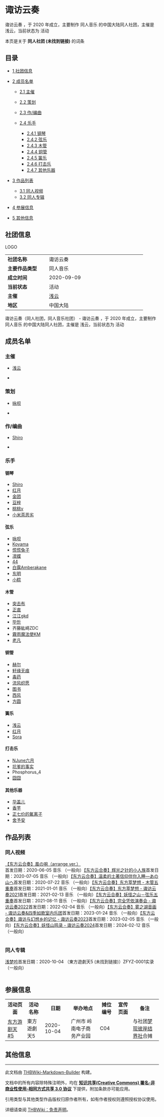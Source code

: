 # 诹访云奏

<!-- source html: G:\repos\THBWiki-Markdown-Builder\THBWikiMarkdown\Temp\main\5\56\ns0%3A%E8%AF%B9%E8%AE%BF%E4%BA%91%E5%A5%8F.html -->

诹访云奏 ，于 2020 年成立，主要制作 同人音乐 的中国大陆同人社团，主催是 浅云，当前状态为 活动

本页是关于 **同人社团 (未找到链接)** 的词条
## 目录

- [1 社团信息](#社团信息)
- [2 成员名单](#成员名单)

  - [2.1 主催](#主催)
  - [2.2 策划](#策划)
  - [2.3 作/编曲](#作/编曲)
  - [2.4 乐手](#乐手)

    - [2.4.1 钢琴](#钢琴)
    - [2.4.2 弦乐](#弦乐)
    - [2.4.3 木管](#木管)
    - [2.4.4 铜管](#铜管)
    - [2.4.5 簧乐](#簧乐)
    - [2.4.6 打击乐](#打击乐)
    - [2.4.7 其他乐器](#其他乐器)






- [3 作品列表](#作品列表)

  - [3.1 同人视频](#同人视频)
  - [3.2 同人专辑](#同人专辑)



- [4 参展信息](#参展信息)
- [5 其他信息](#其他信息)




## 社团信息
[](./文件-诹访云奏LOGO.jpg.md)  [](./文件-诹访云奏LOGO.jpg.md)LOGO

<table><tbody><tr><td style="width:120px"><b>社团名称</b></td><td style="min-width:300px"> 诹访云奏 </td></tr><tr><td><b>主要作品类型</b></td><td>同人音乐</td></tr><tr><td><b>成立时间</b></td><td>2020-09-09</td></tr><tr><td><b>当前状态</b></td><td>活动</td></tr><tr><td><b>主催</b></td><td> <a href="./浅云.md" title="浅云">浅云</a> </td></tr><tr><td><b>地区</b></td><td>中国大陆</td></tr></tbody></table>

诹访云奏（同人社团，同人音乐社团） - 诹访云奏 ，于 2020 年成立，主要制作 同人音乐 的中国大陆同人社团，主催是 浅云，当前状态为 活动
## 成员名单
### 主催
- [浅云](https://space.bilibili.com/30809149)

- [](./文件-浅云.png.md)

### 策划
- [咏呗](https://space.bilibili.com/2058266)

- [](./文件-咏呗1.png.md)

### 作/编曲
- [Shiro](http://space.bilibili.com/8375593)

- [](./文件-Shiro.jpg.md)

### 乐手
#### 钢琴
- [Shiro](http://space.bilibili.com/8375593)
- [红月](https://space.bilibili.com/2964050)
- [金团](https://space.bilibili.com/4700666)
- [豆梓](https://space.bilibili.com/1437306551)
- [桃桃v](https://space.bilibili.com/14994805)
- [小米茶恶劣](https://space.bilibili.com/2131343)

#### 弦乐
- [咏呗](https://space.bilibili.com/2058266)
- [Koyama](https://space.bilibili.com/6332381)
- [慌慌兔子](https://space.bilibili.com/33816499)
- [凛蝶](https://space.bilibili.com/13356653)
- [44](https://space.bilibili.com/185218)
- [白露Amberakane](https://space.bilibili.com/7732576)
- [东明](https://space.bilibili.com/15870710)
- [小粽](https://space.bilibili.com/121354193)

#### 木管
- [突击布](https://space.bilibili.com/23318892)
- [正直](https://space.bilibili.com/30531990)
- [江江gkd](https://space.bilibili.com/13227072)
- [毕忻](https://space.bilibili.com/12103776)
- 齐藤紘崎ZDC
- [霧雨魔法使KM](https://space.bilibili.com/452132603)
- [老凡](https://space.bilibili.com/3963079)

#### 铜管
- [赫尔](https://space.bilibili.com/25163239)
- [轩缘无痕](https://space.bilibili.com/2863856)
- [毒药](https://space.bilibili.com/8284767)
- [流风织愿](https://space.bilibili.com/2830327)
- [图书](https://space.bilibili.com/447720)
- [西风](https://space.bilibili.com/506441154)
- [方圆](https://space.bilibili.com/12152313)

#### 簧乐
- [浅云](https://space.bilibili.com/30809149)
- [红月](https://space.bilibili.com/2964050)
- [Sora](https://space.bilibili.com/4377673)

#### 打击乐
- [NJune六月](https://space.bilibili.com/32262433)
- [坑爹的事实](https://space.bilibili.com/13888549)
- Phosphorus_4
- [囧囧](https://space.bilibili.com/12983158)

#### 其他乐器
- [华盖儿](https://space.bilibili.com/350703483)
- [香芋](https://space.bilibili.com/15494726)
- [正七价的氟离子](https://space.bilibili.com/46296055)
- [舍予安](https://space.bilibili.com/500742503)

## 作品列表
### 同人视频
[](./【东方云合奏】風の唄（arrange_ver.）.md)[【东方云合奏】風の唄（arrange ver.）](./【东方云合奏】風の唄（arrange_ver.）.md)首发日期：2020-06-05 音乐 （一般向）[](./【东方云合奏】辉光之针的小人族.md)[【东方云合奏】辉光之针的小人族](./【东方云合奏】辉光之针的小人族.md)首发日期：2020-07-05 音乐 （一般向）[](./【东方云合奏】温柔的土著信仰伴你入睡—あの山へ.md)[【东方云合奏】温柔的土著信仰伴你入睡—あの山へ](./【东方云合奏】温柔的土著信仰伴你入睡—あの山へ.md)首发日期：2020-07-22 音乐 （一般向）[](./【东方云合奏】东方萃梦想_-_木管五重奏.md)[【东方云合奏】东方萃梦想 - 木管五重奏](./【东方云合奏】东方萃梦想_-_木管五重奏.md)首发日期：2021-01-01 音乐 （一般向）[](./【东方云合奏】东方萃梦想_-_诹访云奏2021.md)[【东方云合奏】东方萃梦想 - 诹访云奏2021](./【东方云合奏】东方萃梦想_-_诹访云奏2021.md)首发日期：2021-02-13 音乐 （一般向）[](./【东方云合奏】妖怪之山－弦乐五重奏.md)[【东方云合奏】妖怪之山－弦乐五重奏](./【东方云合奏】妖怪之山－弦乐五重奏.md)首发日期：2021-08-11 音乐 （一般向）[](./【东方云合奏】完全凭依演奏会_-_诹访云奏2022.md)[【东方云合奏】完全凭依演奏会 - 诹访云奏2022](./【东方云合奏】完全凭依演奏会_-_诹访云奏2022.md)首发日期：2022-02-04 音乐 （一般向）[](./【东方云合奏】雾之湖音画_-_诹访云奏&四季如歌室内乐团.md)[【东方云合奏】雾之湖音画 - 诹访云奏&amp;四季如歌室内乐团](./【东方云合奏】雾之湖音画_-_诹访云奏&四季如歌室内乐团.md)首发日期：2023-01-24 音乐 （一般向）[](./【东方云合奏】诹访与幻想乡的记忆_-_诹访云奏2023.md)[【东方云合奏】诹访与幻想乡的记忆 - 诹访云奏2023](./【东方云合奏】诹访与幻想乡的记忆_-_诹访云奏2023.md)首发日期：2023-02-05 音乐 （一般向）[](./【东方云合奏】妖怪山鸣录_-_诹访云奏2024.md)[【东方云合奏】妖怪山鸣录 - 诹访云奏2024](./【东方云合奏】妖怪山鸣录_-_诹访云奏2024.md)首发日期：2024-02-12 音乐 （一般向）
<table><style data-mw-deduplicate="TemplateStyles:r686458">.mw-parser-output .simple_work{display:grid;min-height:calc(120px + 0.5rem);grid-template-columns:calc(120px + 0.5rem)1fr;grid-template-rows:auto 1fr;grid-template-areas:"cover title""cover props";overflow:hidden}.mw-parser-output .simple_work-cover{grid-area:cover;align-self:center;justify-self:center;overflow:hidden;max-width:100%;max-height:100%;padding:0.25rem;word-break:break-all}.mw-parser-output .simple_work-cover a.new{display:block;text-align:center;padding:0.25rem}.mw-parser-output .simple_work-title{grid-area:title;margin-top:0.25rem;padding-left:0.25rem;font-weight:bold}.mw-parser-output .simple_work-props{grid-area:props;padding-left:0.25rem}.mw-parser-output .simple_work-prop{margin:0.125rem 0}</style>

<link rel="mw-deduplicated-inline-style" href="mw-data:TemplateStyles:r686458">

<link rel="mw-deduplicated-inline-style" href="mw-data:TemplateStyles:r686458">

<link rel="mw-deduplicated-inline-style" href="mw-data:TemplateStyles:r686458">

<link rel="mw-deduplicated-inline-style" href="mw-data:TemplateStyles:r686458">

<link rel="mw-deduplicated-inline-style" href="mw-data:TemplateStyles:r686458">

<link rel="mw-deduplicated-inline-style" href="mw-data:TemplateStyles:r686458">

<link rel="mw-deduplicated-inline-style" href="mw-data:TemplateStyles:r686458">

<link rel="mw-deduplicated-inline-style" href="mw-data:TemplateStyles:r686458">

<link rel="mw-deduplicated-inline-style" href="mw-data:TemplateStyles:r686458">
</table>


### 同人专辑
[](./浅梦吟.md)[浅梦吟](./浅梦吟.md)首发日期：2020-10-04 （東方遊劇天5 (未找到链接)）ZFYZ-0001实录 （一般向）
<table><link rel="mw-deduplicated-inline-style" href="mw-data:TemplateStyles:r686458">
</table>


## 参展信息

<table><tbody><tr><th class="活动页面">活动页面</th><th class="活动名称">活动名称</th><th class="日期">日期</th><th class="举办地点">举办地点</th><th class="摊位编号">摊位编号</th><th class="宣传页面">宣传页面</th><th class="备注">备注</th></tr><tr data-row-number="1" class="row-odd"><td class="活动页面 smwtype_wpg"><span class="smw-subobject-entity"><a href="/%E4%B8%9C%E6%96%B9%E6%B8%B8%E5%89%A7%E5%A4%A9#5" title="东方游剧天">东方游剧天#5</a></span></td><td class="活动名称 smwtype_txt">東方遊劇天5</td><td class="日期 smwtype_dat" data-sort-value="2459126.5">2020-10-04</td><td class="举办地点 smwtype_txt">广州市 岭南电子商务产业园</td><td class="摊位编号 smwtype_txt">C04</td><td class="宣传页面 smwtype_lin"></td><td class="备注 smwtype_txt">与社团<a href="./梦现彼岸结界社.md" title="梦现彼岸结界社">梦现彼岸结界社</a>合摊</td></tr></tbody></table>


## 其他信息




---

此文档由 [THBWiki-Markdown-Builder](https://github.com/Delsin-Yu/THBWiki-Markdown-Builder) 构建。

文档中的所有内容除特殊注明外，均在 [**知识共享(Creative Commons) 署名-非商业性使用-相同方式共享 3.0 协议**](https://creativecommons.org/licenses/by-sa/3.0/deed.zh-hans) 下提供，附加条款亦可能应用。

引用类型与其他类型作品版权归原作者所有，如有作者授权则遵照授权协议使用。

详细请查阅 [THBWiki：免责声明](https://thbwiki.cc/THBWiki:%E5%85%8D%E8%B4%A3%E5%A3%B0%E6%98%8E)。

